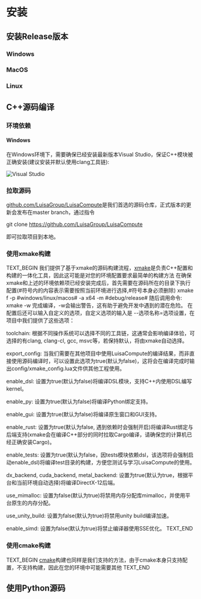 # 安装
## 安装Release版本
### Windows

### MacOS

### Linux

## C++源码编译
### 环境依赖
#### Windows
在Windows环境下，需要确保已经安装最新版本Visual Studio，保证C++模块被正确安装(建议安装并默认使用clang工具链):

![Visual Studio](IMAGE_DIR/vs_installer_zh.png)

### 拉取源码
[github.com/LuisaGroup/LuisaCompute](https://github.com/LuisaGroup/LuisaCompute)是我们首选的源码仓库，正式版本的更新会发布在master branch，通过指令

git clone https://github.com/LuisaGroup/LuisaCompute

即可拉取项目到本地。
### 使用xmake构建
TEXT_BEGIN
我们提供了基于xmake的源码构建流程，[xmake](https://xmake.io)是负责C++配置和构建的一体化工具，因此这可能是对您的环境配置要求最简单的构建方法
在确保xmake和上述的环境依赖项已经安装完成后，首先需要在源码所在的目录下执行配置(#符号内的内容表示需要按照当前环境进行选择,#符号本身必须删除)
xmake f -p #windows/linux/macos# -a x64 -m #debug/release#
随后调用命令:
xmake -w
完成编译，-w会输出警告，这有助于避免开发中遇到的潜在危险。
在配置后还可以输入自定义的选项，自定义选项的输入是 --选项名称=选项设置，在项目中我们提供了这些选项：

toolchain: 根据不同操作系统可以选择不同的工具链，这通常会影响编译体验，可选择的有clang, clang-cl, gcc, msvc等，若保持默认，将由xmake自动选择。

export_config: 当我们需要在其他项目中使用LuisaCompute的编译结果，而非直接使用源码编译时，可以设置此选项为true(默认为false)，这将会在编译完成时输出config/xmake_config.lua文件供其他工程使用。

enable_dsl: 设置为true(默认为false)将编译DSL模块，支持C++内使用DSL编写kernel。

enable_py: 设置为true(默认为false)将编译Python绑定支持。

enable_gui: 设置为true(默认为false)将编译原生窗口和GUI支持。

enable_rust: 设置为true(默认为false, 遇到依赖时会强制开启)将编译Rust绑定与后端支持(xmake会在编译C++部分的同时拉取Cargo编译，请确保您的计算机已经正确安装Cargo)。

enable_tests: 设置为true(默认为false，因tests模块依赖dsl，该选项将会强制启动enable_dsl)将编译test目录的构建，方便您测试与学习LuisaCompute的使用。

dx_backend, cuda_backend, metal_backend: 设置为true(默认为true，根据平台和当前环境自动选择)将编译DirectX-12后端。

use_mimalloc: 设置为false(默认为true)将禁用内存分配库mimalloc，并使用平台原生的内存分配。

use_unity_build: 设置为false(默认为true)将禁用unity build编译加速。

enable_simd: 设置为false(默认为true)将禁止编译器使用SSE优化。
TEXT_END
### 使用cmake构建
TEXT_BEGIN
[cmake](https://cmake.org/)构建也同样是我们支持的方法，由于cmake本身只支持配置，不支持构建，因此在您的环境中可能需要其他
TEXT_END
### 
## 使用Python源码